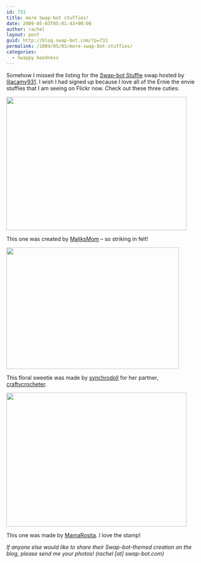 ```yaml
---
id: 731
title: more Swap-bot stuffies!
date: 2009-05-03T05:01:43+00:00
author: rachel
layout: post
guid: http://blog.swap-bot.com/?p=731
permalink: /2009/05/03/more-swap-bot-stuffies/
categories:
  - Swappy Goodness
---
```

Somehow I missed the listing for the [Swap-bot Stuffie](http://www.swap-bot.com/swap/show/32654) swap hosted by [lilacamy931](http://www.swap-bot.com/user:lilacamy931). I wish I had signed up because I love all of the Ernie the envie stuffies that I am seeing on Flickr now. Check out these three cuties:

[<img src="http://blog.swap-bot.com/wp-content/uploads/2009/05/ernie1.jpg" alt="" title="ernie1" width="470" height="348" class="alignnone size-full wp-image-732" srcset="http://blog.swap-bot.com/wp-content/uploads/2009/05/ernie1-300x222.jpg 300w, http://blog.swap-bot.com/wp-content/uploads/2009/05/ernie1.jpg 470w" sizes="(max-width: 470px) 100vw, 470px" />](http://www.flickr.com/photos/28981469@N05/3491343510/)

This one was created by [MaliksMom](http://www.swap-bot.com/user:Maliksmom) &#8211; so striking in felt!

  [<img src="http://blog.swap-bot.com/wp-content/uploads/2009/05/ernie2.jpg" alt="" title="ernie2" width="450" height="317" class="alignnone size-full wp-image-733" srcset="http://blog.swap-bot.com/wp-content/uploads/2009/05/ernie2-300x211.jpg 300w, http://blog.swap-bot.com/wp-content/uploads/2009/05/ernie2.jpg 450w" sizes="(max-width: 450px) 100vw, 450px" />](http://www.flickr.com/photos/synchrodoll/3476409065/)

This floral sweetie was made by [synchrodoll](http://www.swap-bot.com/user:synchrodoll) for her partner, [craftycrocheter](http://www.swap-bot.com/user:craftycrocheter).

[<img src="http://blog.swap-bot.com/wp-content/uploads/2009/05/ernie3.jpg" alt="" title="ernie3" width="470" height="349" class="alignnone size-full wp-image-734" />](http://www.flickr.com/photos/roselynn/3412514252/) 

This one was made by [MamaRosita](http://www.swap-bot.com/user:MommaRosita). I love the stamp!

_If anyone else would like to share their Swap-bot-themed creation on the blog, please send me your photos! (rachel [at] swap-bot.com)_